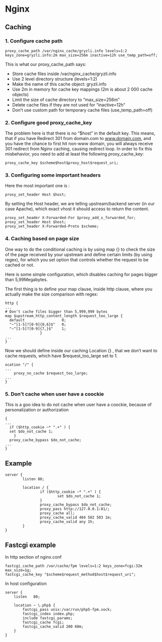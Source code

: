 # Nginx
## Caching
### 1. Configure cache path
```
proxy_cache_path /var/nginx_cache/gryzli.info levels=1:2 keys_zone=gryzli.info:2m max_size=256m inactive=12h use_temp_path=off;
``` 
This is what our proxy_cache_path says:
* Store cache files inside /var/nginx_cache/gryzli.info
* Use 2 level directory structure (levels=1:2)
* Make the name of this cache object: gryzli.info
* Use 2m in memory for cache key mappings (2m is about 2 000 cache objects)
* Limit the size of cache directory to “max_size=256m”
* Delete cache files if they are not used for “inactive=12h“
* Don’t use custom path for temporary cache files (use_temp_path=off)

### 2. Configure good proxy_cache_key

The problem here is that there is no “$host” in the default key.
This means, that if you have Redirect 301 from domain.com to www.domain.com, and you have the chance to first hit non-www domain, you will always receive 301 redirect from Nginx caching, causing redirect loop.
In order to fix this misbehavior, you need to add at least the following proxy_cache_key:

```
proxy_cache_key $scheme$host$proxy_host$request_uri;
```
### 3. Configuring some important headers
Here the most important one is : 
```
proxy_set_header Host $host;
```
By setting the Host header, we are telling upstream/backend server (in our case Apache), which exact vhost it should access to return the content.
```
proxy_set_header X-Forwarded-For $proxy_add_x_forwarded_for;
proxy_set_header Host $host;
proxy_set_header X-Forwarded-Proto $scheme;
```
### 4. Caching based on page size

One way to do the conditional caching is by using map {} to check the size of the page received by your upstream and define certain limits (by using regex), for which you set option that controls whether the request to be cached or not.

Here is some simple configuration, which disables caching for pages bigger than 5,99Megabytes.

The first thing is to define your map clause, inside http clause, where you actually make the size comparison with regex:
```
http {
...
# Don't cache files bigger than 5,999,999 bytes
map $upstream_http_content_length $request_too_large {
  default                 0;
  "~^[1-5]?[0-9]{0,6}$"   0;
  "~^[1-5]?[0-9]{7,}$"    1;
                }
...
}
```
Now we should define inside our caching Location {} , that we don’t want to cache requests, which have $request_too_large set to 1.
```
ocation "/" { 
...
    proxy_no_cache $request_too_large;
...
} 
```

### 5. Don't cache when user have a coockie
This is a goo idea to do not cache when user have a coockie, because of personalization or authorization
```
{
...
  if ($http_cookie ~* ".+" ) {
  set $do_not_cache 1;
    }
  proxy_cache_bypass $do_not_cache;
...
}
```

## Example
```
server {
        listen 80;

        location / {
                if ($http_cookie ~* ".+" ) {
                        set $do_not_cache 1;
                }
                proxy_cache_bypass $do_not_cache;
                proxy_pass http://127.0.0.1:81/;
                proxy_cache all;
                proxy_cache_valid 404 502 503 1m;
                proxy_cache_valid any 1h;
        }
}
```
## Fastcgi example
In http section of nginx.conf
```
fastcgi_cache_path /var/cache/fpm levels=1:2 keys_zone=fcgi:32m max_size=1g;
fastcgi_cache_key "$scheme$request_method$host$request_uri";
```
In host configuration
```
server {
    listen   80;

    location ~ \.php$ {
        fastcgi_pass unix:/var/run/php5-fpm.sock;
        fastcgi_index index.php;
        include fastcgi_params;
        fastcgi_cache fcgi;
        fastcgi_cache_valid 200 60m;
    }
}
```
